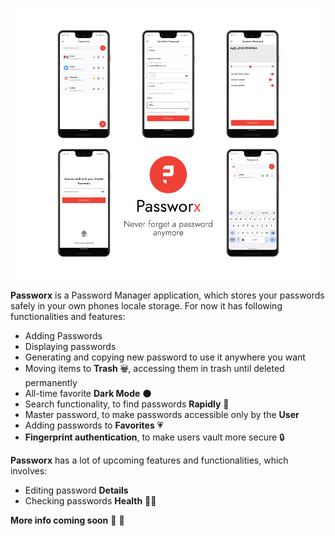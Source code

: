 <p align="center"><img src="readme/banner.png"</img></p>

**Passworx** is a Password Manager application, which stores your passwords safely in your own phones locale storage. For now it has following functionalities and features:

- Adding Passwords
- Displaying passwords
- Generating and copying new password to use it anywhere you want
- Moving items to **Trash** ~~🗑️~~, accessing them in trash until deleted permanently
- All-time favorite **Dark Mode** 🌑
- Search functionality, to find passwords **Rapidly** 🚀
- Master password, to make passwords accessible only by the **User**
- Adding passwords to **Favorites** 💗
- **Fingerprint authentication**, to make users vault more secure 🔒

**Passworx** has a lot of upcoming features and functionalities, which involves:

- Editing password **Details**
- Checking passwords **Health** 🧑‍⚕️

**More info coming soon** 🚀 🤘
